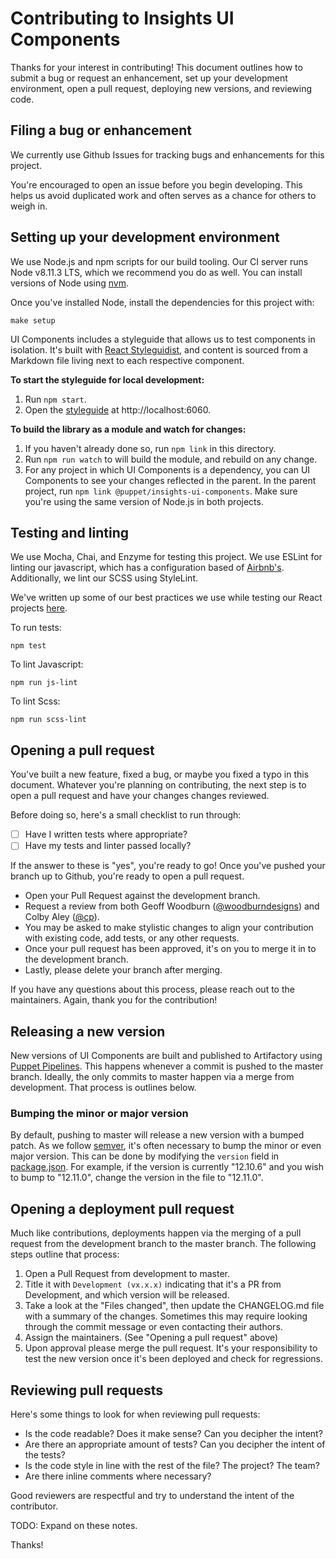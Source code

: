 # Contributing to Insights UI Components

Thanks for your interest in contributing! This document outlines how to submit a
bug or request an enhancement, set up your development environment, open a pull
request, deploying new versions, and reviewing code.

## Filing a bug or enhancement

We currently use Github Issues for tracking bugs and enhancements for this
project.

You're encouraged to open an issue before you begin developing. This helps us
avoid duplicated work and often serves as a chance for others to weigh in.

## Setting up your development environment

We use Node.js and npm scripts for our build tooling. Our CI server runs Node
v8.11.3 LTS, which we recommend you do as well. You can install versions of Node
using [nvm](https://github.com/creationix/nvm).

Once you've installed Node, install the dependencies for this project with:

```
make setup
```

UI Components includes a styleguide that allows us to test components in
isolation. It's built with [React Styleguidist](https://github.com/styleguidist/react-styleguidist),
and content is sourced from a Markdown file living next to each respective
component.

**To start the styleguide for local development:**
1. Run `npm start`.
2. Open the [styleguide](http://localhost:6060) at http://localhost:6060.

**To build the library as a module and watch for changes:**

1. If you haven't already done so, run `npm link` in this directory.
2. Run `npm run watch` to will build the module, and rebuild on any change.
3. For any project in which UI Components is a dependency, you can UI Components
  to see your changes reflected in the parent. In the parent project, run `npm link @puppet/insights-ui-components`.
  Make sure you're using the same version of Node.js in both projects.

## Testing and linting

We use Mocha, Chai, and Enzyme for testing this project. We use ESLint for
linting our javascript, which has a configuration based of [Airbnb's](https://www.npmjs.com/package/eslint-config-airbnb).
Additionally, we lint our SCSS using StyleLint.

We've written up some of our best practices we use while testing our React
projects [here](https://reflect.io/blog/js-testing-mocha-chai-enzyme/).

To run tests:

```
npm test
```

To lint Javascript:

```
npm run js-lint
```

To lint Scss:

```
npm run scss-lint
```

## Opening a pull request

You've built a new feature, fixed a bug, or maybe you fixed a typo in this
document. Whatever you're planning on contributing, the next step is to open a
pull request and have your changes changes reviewed.

Before doing so, here's a small checklist to run through:

- [ ] Have I written tests where appropriate?
- [ ] Have my tests and linter passed locally?

If the answer to these is "yes", you're ready to go! Once you've pushed your
branch up to Github, you're ready to open a pull request.

- Open your Pull Request against the development branch.
- Request a review from both Geoff Woodburn ([@woodburndesigns](https://github.com/woodburndesigns))
  and Colby Aley ([@cp](https://github.com/cp)).
- You may be asked to make stylistic changes to align your contribution with
  existing code, add tests, or any other requests.
- Once your pull request has been approved, it's on you to merge it in to the
  development branch.
- Lastly, please delete your branch after merging.

If you have any questions about this process, please reach out to the
maintainers. Again, thank you for the contribution!

## Releasing a new version

New versions of UI Components are built and published to Artifactory using
[Puppet Pipelines](http://pipelines.puppet.com/). This happens whenever a commit
is pushed to the master branch. Ideally, the only commits to master happen via a
merge from development. That process is outlines below.

### Bumping the minor or major version

By default, pushing to master will release a new version with a bumped patch. As
we follow [semver](https://semver.org/), it's often necessary to bump the minor
or even major version. This can be done by modifying the `version` field in
[package.json](./package.json). For example, if the version is currently
"12.10.6" and you wish to bump to "12.11.0", change the version in the file to
"12.11.0".

## Opening a deployment pull request

Much like contributions, deployments happen via the merging of a pull request
from the development branch to the master branch. The following steps outline
that process:

1. Open a Pull Request from development to master.
2. Title it with `Development (vx.x.x)` indicating that it's a PR from
  Development, and which version will be released.
3. Take a look at the "Files changed", then update the CHANGELOG.md file with
  a summary of the changes. Sometimes this may require looking through the
  commit message or even contacting their authors.
4. Assign the maintainers. (See "Opening a pull request" above)
5. Upon approval please merge the pull request. It's your responsibility to test
  the new version once it's been deployed and check for regressions.

## Reviewing pull requests

Here's some things to look for when reviewing pull requests:

- Is the code readable? Does it make sense? Can you decipher the intent?
- Are there an appropriate amount of tests? Can you decipher the intent of the
  tests?
- Is the code style in line with the rest of the file? The project? The team?
- Are there inline comments where necessary?

Good reviewers are respectful and try to understand the intent of the
contributor.

TODO: Expand on these notes.

Thanks!
